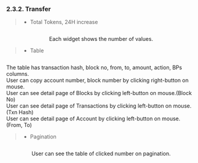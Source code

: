 ### 2.3.2.	Transfer

> -	Total Tokens, 24H increase                                         

<figure><img src="../../../../.gitbook/assets/finl-scan/transfer.png" alt=""><figcaption></figcaption></figure>
<center>Each widget shows the number of values.</center>

> -	Table                                      

<figure><img src="../../../../.gitbook/assets/finl-scan/transfer-tables.png" alt=""><figcaption></figcaption></figure>
The table has transaction hash, block no, from, to, amount, action, BPs columns.<br>
User can copy account number, block number by clicking right-button on mouse.<br>
User can see detail page of Blocks by clicking left-button on mouse.(Block No)<br>
User can see detail page of Transactions by clicking left-button on mouse.(Txn Hash)<br>
User can see detail page of Account by clicking left-button on mouse.(From, To)

> -	Pagination                                        

<figure><img src="../../../../.gitbook/assets/finl-scan/transfer-pagination.png" alt=""><figcaption></figcaption></figure>
<center>User can see the table of clicked number on pagination.</center>
